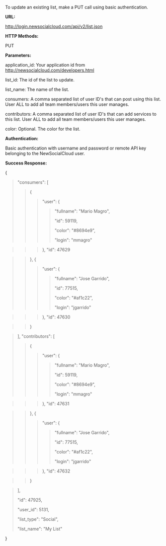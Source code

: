 To update an existing list, make a PUT call using basic authentication.

**URL:**

http://login.newsocialcloud.com/api/v2/list.json

**HTTP Methods:**

PUT

**Parameters:**

<p>application_id: Your application id from <a href='http://newsocialcloud.com/developers.html'>http://newsocialcloud.com/developers.html</a></p>
<p>list_id: The id of the list to update.</p>
<p>list_name: The name of the list.</p>
<p>consumers: A comma separated list of user ID's that can post using this list. User ALL to add all team members/users this user manages.</p>
<p>contributors: A comma separated list of user ID's that can add services to this list. User ALL to add all team members/users this user manages.</p>
<p>color: Optional. The color for the list.</p>

**Authentication:**

Basic authentication with username and password or remote API key belonging to the NewSocialCloud user.

**Success Response:**

{
> "consumers": [
> > {
> > > "user": {
> > > > <p>"fullname": "Mario Magro",</p>
> > > > <p>"id": 59119,</p>
> > > > <p>"color": "#8694e9",</p>
> > > > <p>"login": "mmagro"</p>

> > > },
> > > "id": 47629

> > },
> > {
> > > "user": {
> > > > <p>"fullname": "Jose Garrido",</p>
> > > > <p>"id": 77515,</p>
> > > > <p>"color": "#af1c22",</p>
> > > > <p>"login": "jgarrido"</p>

> > > },
> > > "id": 47630

> > }

> ],
> "contributors": [
> > {
> > > "user": {
> > > > <p>"fullname": "Mario Magro",</p>
> > > > <p>"id": 59119,</p>
> > > > <p>"color": "#8694e9",</p>
> > > > <p>"login": "mmagro"</p>

> > > },
> > > "id": 47631

> > },
> > {
> > > "user": {
> > > > <p>"fullname": "Jose Garrido",</p>
> > > > <p>"id": 77515,</p>
> > > > <p>"color": "#af1c22",</p>
> > > > <p>"login": "jgarrido"</p>

> > > },
> > > "id": 47632

> > }

> ],
> <p>"id": 47925,</p>
> <p>"user_id": 5131,</p>
> <p>"list_type": "Social",</p>
> <p>"list_name": "My List"</p>
}